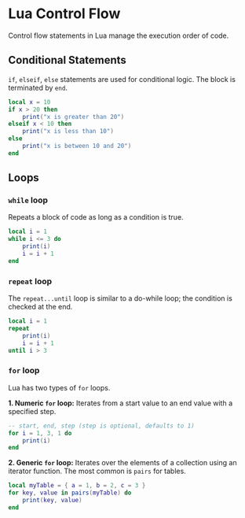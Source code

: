 # Lua Control Flow

Control flow statements in Lua manage the execution order of code.

## Conditional Statements

`if`, `elseif`, `else` statements are used for conditional logic. The block is terminated by `end`.

```lua
local x = 10
if x > 20 then
    print("x is greater than 20")
elseif x < 10 then
    print("x is less than 10")
else
    print("x is between 10 and 20")
end
```

## Loops

### `while` loop
Repeats a block of code as long as a condition is true.

```lua
local i = 1
while i <= 3 do
    print(i)
    i = i + 1
end
```

### `repeat` loop
The `repeat...until` loop is similar to a do-while loop; the condition is checked at the end.

```lua
local i = 1
repeat
    print(i)
    i = i + 1
until i > 3
```

### `for` loop
Lua has two types of `for` loops.

**1. Numeric `for` loop:**
Iterates from a start value to an end value with a specified step.

```lua
-- start, end, step (step is optional, defaults to 1)
for i = 1, 3, 1 do
    print(i)
end
```

**2. Generic `for` loop:**
Iterates over the elements of a collection using an iterator function. The most common is `pairs` for tables.

```lua
local myTable = { a = 1, b = 2, c = 3 }
for key, value in pairs(myTable) do
    print(key, value)
end
```
